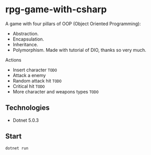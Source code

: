 # rpg-game-with-csharp
A game with four pillars of OOP (Object Oriented Programming):
- Abstraction.
- Encapsulation.
- Inheritance.
- Polymorphism.
Made with tutorial of DIO, thanks so very much.

Actions
- Insert character `TODO`
- Attack a enemy
- Random attack hit `TODO`
- Critical hit `TODO`
- More character and weapons types `TODO`

## Technologies
- Dotnet 5.0.3

## Start

```
dotnet run
```

